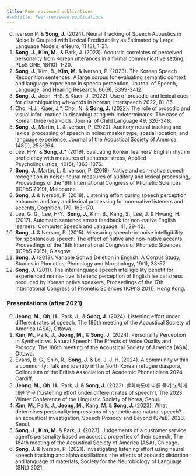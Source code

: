 ```yaml
---
title: Peer-reviewed publications
#subtitle: Peer-reviewed publications
---
```


0. Iverson P. & **Song, J.** (2024). Neural Tracking of Speech Acoustics in Noise Is Coupled with Lexical Predictability as Estimated by Large Language Models, eNeuro, 11 (8), 1-21.
0. **Song, J.**, **Kim, M.**, & Park, J. (2023). Acoustic correlates of perceived personality from Korean utterances in a formal communicative setting, PLoS ONE, 18(10), 1-20.
0. **Song, J.**, Kim, B., **Kim, M.** & Iverson, P. (2023). The Korean Speech Recognition sentences: A large corpus for evaluating semantic context and language experience in speech perception, Journal of Speech, Language, and Hearing Research, 66(9), 3399-3412.
0. **Song, J.**, Jeon, H-S. & Kiaer, J. (2022). Use of prosodic and lexical cues for disambiguating wh-words in Korean, Interspeech 2022, 81-85.
0. Cho, H.J., Kiaer, J.*, Choi, N. & **Song, J.** (2022). The role of prosodic and visual infor- mation in disambiguating wh-indeterminates: The case of Korean three-year-olds, Journal of Child Language 49, 326-348.
0. **Song, J.**, Martin, L. & Iverson, P. (2020). Auditory neural tracking and lexical processing of speech in noise: masker type, spatial location, and language experience, Journal of the Acoustical Society of America, 148(1), 253-264.
0. Lee, H-Y. & **Song, J.\*** (2019). Evaluating Korean learners’ English rhythm proficiency with measures of sentence stress, Applied Psycholinguistics, 40(6), 1363-1376.
0. **Song, J.**, Martin, L. & Iverson, P. (2019). Native and non-native speech recognition in noise: neural measures of auditory and lexical processing, Proceedings of the 19th International Congress of Phonetic Sciences (ICPhS 2019), Melbourne.
0. **Song, J.** & Iverson, P. (2018). Listening effort during speech perception enhances auditory and lexical processing for non-native listeners and accents, Cognition, 179, 163-170.
0. Lee, G. G., Lee, H-Y., **Song, J.**, Kim, B., Kang, S., Lee, J. & Hwang, H. (2017). Automatic sentence stress feedback for non-native English learners, Computer Speech and Language, 41, 29-42.
0. **Song, J.** & Iverson, P. (2015). Measuring speech-in-noise intelligibility for spontaneous speech: The effect of native and non-native accents, Proceedings of the 18th International Congress of Phonetic Sciences (ICPhS 2015), Glasgow.
0. **Song, J.** (2013). Variable Schwa Deletion in English: A Corpus Study, Studies in Phonetics, Phonology and Morphology, 19(1), 33-52.
0. **Song, J.** (2011). The interlanguage speech intelligibility benefit for experienced nonna- tive listeners: perception of English lexical stress produced by Korean native speakers, Proceedings of the 17th International Congress of Phonetic Sciences (ICPhS 2011), Hong Kong.

### Presentations (after 2021)
0. **Jeong, M.**, **Oh, H.**, Park, J., & **Song, J.** (2024). Listening effort under different rates of speech, The 186th meeting of the Acoustical Society of America (ASA), Ottawa.
0. **Kim, M.**, Park, J., **Jeong, M.**, & **Song, J**. (2024). Personality Perception in Synthetic vs. Natural Speech: The Effects of Voice Quality and Prosody, The 186th meeting of the Acoustical Society of America (ASA), Ottawa.
0. Evans, B. G., Shin, R., **Song, J.** & Lo, J. J. H. (2024). A community within a community: Talk and identity in the North Korean refugee diaspora, Colloquium of the British Association of Academic Phoneticians 2024, Cardiff.
0. **Jeong, M.**, **Oh, H.**, Park, J. & **Song, J.** (2023). 발화속도에 따른 듣기 노력에 대한 연구 [‘Listening effort under different rates of speech’], The 2023 Winter Conference of the Linguistic Society of Korea, Seoul.
0. **Kim, M.**, Park, J., **Jeong, M.**, Kang, M. & **Song, J.** (2023). What determines personality impressions of synthetic and natural speech? - an acoustical investigation, Speech Prosody and Beyond (SPaB) 2023, Seoul.
0. **Song, J.**, **Kim, M.** & Park, J. (2023). Judgements of a customer service agent’s personality based on acoustic properties of their speech, The 184th meeting of the Acoustical Society of America (ASA), Chicago.
0. **Song, J.** & Iverson, P. (2021). Investigating listening effort using neural speech tracking and alpha oscillations: the effects of acoustic distortion and language of materials, Society for the Neurobiology of Language (SNL) 2021.